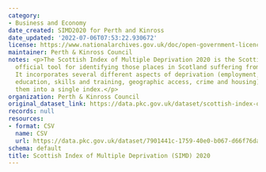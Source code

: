 ```yaml
---
category:
- Business and Economy
date_created: SIMD2020 for Perth and Kinross
date_updated: '2022-07-06T07:53:22.930672'
license: https://www.nationalarchives.gov.uk/doc/open-government-licence/version/3/
maintainer: Perth & Kinross Council
notes: <p>The Scottish Index of Multiple Deprivation 2020 is the Scottish Government\u2019s
  official tool for identifying those places in Scotland suffering from deprivation.
  It incorporates several different aspects of deprivation (employment, income, health,
  education, skills and training, geographic access, crime and housing), combining
  them into a single index.</p>
organization: Perth & Kinross Council
original_dataset_link: https://data.pkc.gov.uk/dataset/scottish-index-of-multiple-deprivation-simd-2020
records: null
resources:
- format: CSV
  name: CSV
  url: https://data.pkc.gov.uk/dataset/7901441c-1759-40e0-b067-d66f76daaad2/resource/cb9f7eb8-b4e0-4f2e-8db0-171697fbbcc3/download/simd_2020v2_perthandkinrossextractdeciles.csv
schema: default
title: Scottish Index of Multiple Deprivation (SIMD) 2020
---
```

